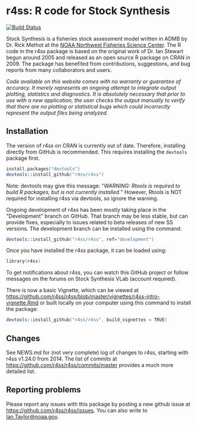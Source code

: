 # r4ss: R code for Stock Synthesis
[![Build Status](https://travis-ci.org/r4ss/r4ss.png?branch=master)](https://travis-ci.org/r4ss/r4ss)

Stock Synthesis is a fisheries stock assessment model written in ADMB by Dr. Rick Methot at the [NOAA Northwest Fisheries Science Center](http://www.nwfsc.noaa.gov/). The R code in the r4ss package is based on the original work of Dr. Ian Stewart begun around 2005 and released as an open source R package on CRAN in 2009. The package has benefited from contributions, suggestions, and bug reports from many collaborators and users.

*Code available on this website comes with no warranty or guarantee of accuracy. It merely represents an ongoing attempt to integrate output plotting, statistics and diagnostics. It is absolutely necessary that prior to use with a new application, the user checks the output manually to verify that there are no plotting or statistical bugs which could incorrectly represent the output files being analyzed.*

## Installation

The version of r4ss on CRAN is currently out of date. Therefore, installing directly from GitHub is recommended. This requires installing the `devtools` package first.

```S
install.packages("devtools")
devtools::install_github("r4ss/r4ss")
```

Note: devtools may give this message: "*WARNING: Rtools is required to build R packages, but is not currently installed.*" However, Rtools is NOT required for installing r4ss via devtools, so ignore the warning.

Ongoing development of r4ss has been mostly taking place in the "Development" branch on GitHub. That branch may be less stable, but can provide fixes, especially to issues related to beta releases of new SS versions. The development branch can be installed using the command:

```S
devtools::install_github("r4ss/r4ss", ref="development")
```



Once you have installed the r4ss package, it can be loaded using:

```S
library(r4ss)
````

To get notifications about r4ss, you can watch this GitHub project or follow messages on the forums on Stock Synthesis VLab (account required).

There is now a basic Vignette, which can be viewed at <https://github.com/r4ss/r4ss/blob/master/vignettes/r4ss-intro-vignette.Rmd> or built locally on your computer using this command to install the package:
```S
devtools::install_github("r4ss/r4ss", build_vignettes = TRUE)
```


## Changes

See NEWS.md for (not very complete) log of changes to r4ss, starting with r4ss v1.24.0 from 2014. The list of commits at <https://github.com/r4ss/r4ss/commits/master> provides a much more detailed list.


## Reporting problems

Please report any issues with this package by posting a new github issue at <https://github.com/r4ss/r4ss/issues>. You can also write to Ian.Taylor@noaa.gov.
